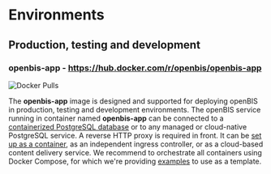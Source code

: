 # Environments

## Production, testing and development

### openbis-app - https://hub.docker.com/r/openbis/openbis-app

![Docker Pulls](https://img.shields.io/docker/pulls/openbis/openbis-app)  

The **openbis-app** image is designed and supported for deploying openBIS in production, testing and development environments. 
The openBIS service running in container named **openbis-app** can be connected to a [containerized PostgreSQL database](usage.md) or to any managed or cloud-native PostgreSQL service. 
A reverse HTTP proxy is required in front. It can be [set up as a container](usage.md), as an independent ingress controller, or as a cloud-based content delivery service. 
We recommend to orchestrate all containers using Docker Compose, for which we're providing [examples](https://sissource.ethz.ch/sispub/openbis-continuous-integration/-/tree/master/hub/openbis-app/compose) to use as a template. 
